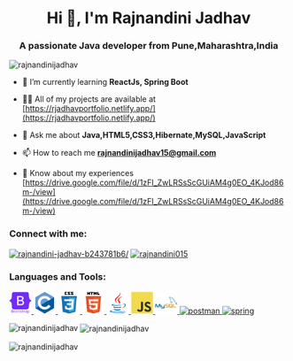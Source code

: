 <h1 align="center">Hi 👋, I'm Rajnandini Jadhav</h1>
<h3 align="center">A passionate Java developer from Pune,Maharashtra,India</h3>

<p align="left"> <img src="https://komarev.com/ghpvc/?username=rajnandinijadhav&label=Profile%20views&color=0e75b6&style=flat" alt="rajnandinijadhav" /> </p>

- 🌱 I’m currently learning **ReactJs, Spring Boot**

- 👨‍💻 All of my projects are available at [https://rjadhavportfolio.netlify.app/](https://rjadhavportfolio.netlify.app/)

- 💬 Ask me about **Java,HTML5,CSS3,Hibernate,MySQL,JavaScript**

- 📫 How to reach me **rajnandinijadhav15@gmail.com**

- 📄 Know about my experiences [https://drive.google.com/file/d/1zFI_ZwLRSsScGUiAM4g0EO_4KJod86m-/view](https://drive.google.com/file/d/1zFI_ZwLRSsScGUiAM4g0EO_4KJod86m-/view)

<h3 align="left">Connect with me:</h3>
<p align="left">
<a href="https://linkedin.com/in/rajnandini-jadhav-b243781b6/" target="blank"><img align="center" src="https://raw.githubusercontent.com/rahuldkjain/github-profile-readme-generator/master/src/images/icons/Social/linked-in-alt.svg" alt="rajnandini-jadhav-b243781b6/" height="30" width="40" /></a>
<a href="https://www.hackerrank.com/rajnandini015" target="blank"><img align="center" src="https://raw.githubusercontent.com/rahuldkjain/github-profile-readme-generator/master/src/images/icons/Social/hackerrank.svg" alt="rajnandini015" height="30" width="40" /></a>
</p>

<h3 align="left">Languages and Tools:</h3>
<p align="left"> <a href="https://getbootstrap.com" target="_blank" rel="noreferrer"> <img src="https://raw.githubusercontent.com/devicons/devicon/master/icons/bootstrap/bootstrap-plain-wordmark.svg" alt="bootstrap" width="40" height="40"/> </a> <a href="https://www.cprogramming.com/" target="_blank" rel="noreferrer"> <img src="https://raw.githubusercontent.com/devicons/devicon/master/icons/c/c-original.svg" alt="c" width="40" height="40"/> </a> <a href="https://www.w3schools.com/css/" target="_blank" rel="noreferrer"> <img src="https://raw.githubusercontent.com/devicons/devicon/master/icons/css3/css3-original-wordmark.svg" alt="css3" width="40" height="40"/> </a> <a href="https://www.w3.org/html/" target="_blank" rel="noreferrer"> <img src="https://raw.githubusercontent.com/devicons/devicon/master/icons/html5/html5-original-wordmark.svg" alt="html5" width="40" height="40"/> </a> <a href="https://www.java.com" target="_blank" rel="noreferrer"> <img src="https://raw.githubusercontent.com/devicons/devicon/master/icons/java/java-original.svg" alt="java" width="40" height="40"/> </a> <a href="https://developer.mozilla.org/en-US/docs/Web/JavaScript" target="_blank" rel="noreferrer"> <img src="https://raw.githubusercontent.com/devicons/devicon/master/icons/javascript/javascript-original.svg" alt="javascript" width="40" height="40"/> </a> <a href="https://www.mysql.com/" target="_blank" rel="noreferrer"> <img src="https://raw.githubusercontent.com/devicons/devicon/master/icons/mysql/mysql-original-wordmark.svg" alt="mysql" width="40" height="40"/> </a> <a href="https://postman.com" target="_blank" rel="noreferrer"> <img src="https://www.vectorlogo.zone/logos/getpostman/getpostman-icon.svg" alt="postman" width="40" height="40"/> </a> <a href="https://spring.io/" target="_blank" rel="noreferrer"> <img src="https://www.vectorlogo.zone/logos/springio/springio-icon.svg" alt="spring" width="40" height="40"/> </a> </p>

<p><img align="left" src="https://github-readme-stats.vercel.app/api/top-langs?username=rajnandinijadhav&show_icons=true&locale=en&layout=compact" alt="rajnandinijadhav" /></p>

<p>&nbsp;<img align="center" src="https://github-readme-stats.vercel.app/api?username=rajnandinijadhav&show_icons=true&locale=en" alt="rajnandinijadhav" /></p>

<p><img align="center" src="https://github-readme-streak-stats.herokuapp.com/?user=rajnandinijadhav&" alt="rajnandinijadhav" /></p>

